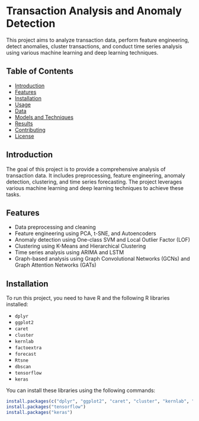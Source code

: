 # Transaction Analysis and Anomaly Detection

This project aims to analyze transaction data, perform feature engineering, detect anomalies, cluster transactions, and conduct time series analysis using various machine learning and deep learning techniques.

## Table of Contents

- [Introduction](#introduction)
- [Features](#features)
- [Installation](#installation)
- [Usage](#usage)
- [Data](#data)
- [Models and Techniques](#models-and-techniques)
- [Results](#results)
- [Contributing](#contributing)
- [License](#license)

## Introduction

The goal of this project is to provide a comprehensive analysis of transaction data. It includes preprocessing, feature engineering, anomaly detection, clustering, and time series forecasting. The project leverages various machine learning and deep learning techniques to achieve these tasks.

## Features

- Data preprocessing and cleaning
- Feature engineering using PCA, t-SNE, and Autoencoders
- Anomaly detection using One-class SVM and Local Outlier Factor (LOF)
- Clustering using K-Means and Hierarchical Clustering
- Time series analysis using ARIMA and LSTM
- Graph-based analysis using Graph Convolutional Networks (GCNs) and Graph Attention Networks (GATs)

## Installation

To run this project, you need to have R and the following R libraries installed:

- `dplyr`
- `ggplot2`
- `caret`
- `cluster`
- `kernlab`
- `factoextra`
- `forecast`
- `Rtsne`
- `dbscan`
- `tensorflow`
- `keras`

You can install these libraries using the following commands:

```r
install.packages(c("dplyr", "ggplot2", "caret", "cluster", "kernlab", "factoextra", "forecast", "Rtsne", "dbscan"))
install.packages("tensorflow")
install.packages("keras")
